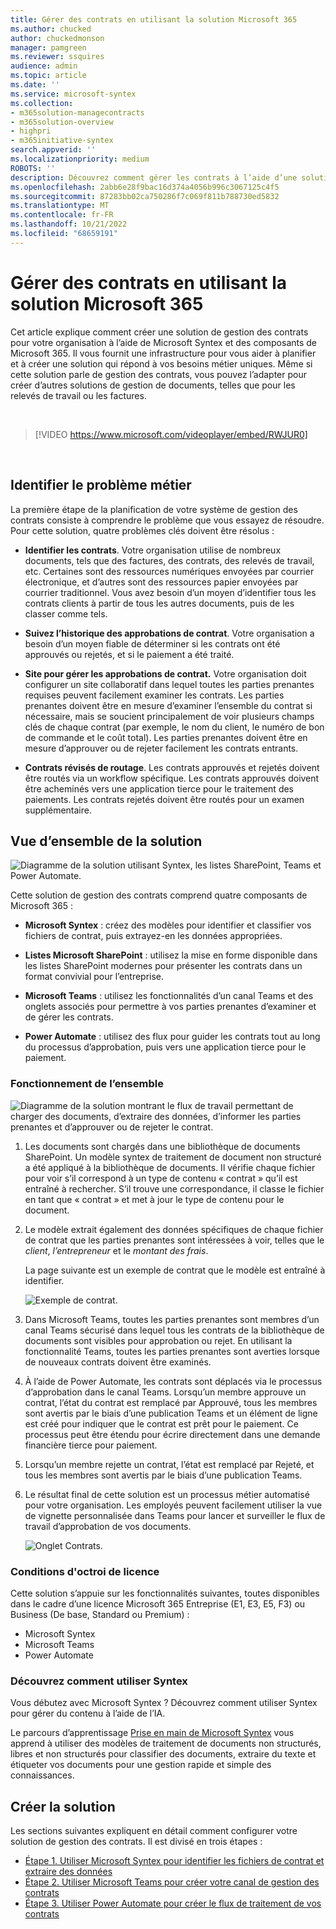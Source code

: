 ```yaml
---
title: Gérer des contrats en utilisant la solution Microsoft 365
ms.author: chucked
author: chuckedmonson
manager: pamgreen
ms.reviewer: ssquires
audience: admin
ms.topic: article
ms.date: ''
ms.service: microsoft-syntex
ms.collection:
- m365solution-managecontracts
- m365solution-overview
- highpri
- m365initiative-syntex
search.appverid: ''
ms.localizationpriority: medium
ROBOTS: ''
description: Découvrez comment gérer les contrats à l’aide d’une solution Microsoft 365 de Microsoft Syntex, de listes SharePoint, de Microsoft Teams et de Power Automate.
ms.openlocfilehash: 2abb6e28f9bac16d374a4056b996c3067125c4f5
ms.sourcegitcommit: 87283bb02ca750286f7c069f811b788730ed5832
ms.translationtype: MT
ms.contentlocale: fr-FR
ms.lasthandoff: 10/21/2022
ms.locfileid: "68659191"
---
```

# <a name="manage-contracts-using-a-microsoft-365-solution"></a>Gérer des contrats en utilisant la solution Microsoft 365

Cet article explique comment créer une solution de gestion des contrats pour votre organisation à l’aide de Microsoft Syntex et des composants de Microsoft 365. Il vous fournit une infrastructure pour vous aider à planifier et à créer une solution qui répond à vos besoins métier uniques. Même si cette solution parle de gestion des contrats, vous pouvez l’adapter pour créer d’autres solutions de gestion de documents, telles que pour les relevés de travail ou les factures.

</br>

> [!VIDEO https://www.microsoft.com/videoplayer/embed/RWJUR0]

</br>

## <a name="identify-the-business-problem"></a>Identifier le problème métier

La première étape de la planification de votre système de gestion des contrats consiste à comprendre le problème que vous essayez de résoudre. Pour cette solution, quatre problèmes clés doivent être résolus :

- **Identifier les contrats**. Votre organisation utilise de nombreux documents, tels que des factures, des contrats, des relevés de travail, etc.  Certaines sont des ressources numériques envoyées par courrier électronique, et d’autres sont des ressources papier envoyées par courrier traditionnel. Vous avez besoin d’un moyen d’identifier tous les contrats clients à partir de tous les autres documents, puis de les classer comme tels.

- **Suivez l’historique des approbations de contrat**. Votre organisation a besoin d’un moyen fiable de déterminer si les contrats ont été approuvés ou rejetés, et si le paiement a été traité. 

- **Site pour gérer les approbations de contrat.** Votre organisation doit configurer un site collaboratif dans lequel toutes les parties prenantes requises peuvent facilement examiner les contrats. Les parties prenantes doivent être en mesure d’examiner l’ensemble du contrat si nécessaire, mais se soucient principalement de voir plusieurs champs clés de chaque contrat (par exemple, le nom du client, le numéro de bon de commande et le coût total). Les parties prenantes doivent être en mesure d’approuver ou de rejeter facilement les contrats entrants.

- **Contrats révisés de routage**. Les contrats approuvés et rejetés doivent être routés via un workflow spécifique. Les contrats approuvés doivent être acheminés vers une application tierce pour le traitement des paiements. Les contrats rejetés doivent être routés pour un examen supplémentaire.

## <a name="overview-of-the-solution"></a>Vue d’ensemble de la solution

  ![Diagramme de la solution utilisant Syntex, les listes SharePoint, Teams et Power Automate.](../media/content-understanding/syntex-solution-manage-contracts-setup-steps.png)

Cette solution de gestion des contrats comprend quatre composants de Microsoft 365 :

- **Microsoft Syntex** : créez des modèles pour identifier et classifier vos fichiers de contrat, puis extrayez-en les données appropriées.

- **Listes Microsoft SharePoint** : utilisez la mise en forme disponible dans les listes SharePoint modernes pour présenter les contrats dans un format convivial pour l’entreprise.

- **Microsoft Teams** : utilisez les fonctionnalités d’un canal Teams et des onglets associés pour permettre à vos parties prenantes d’examiner et de gérer les contrats.

- **Power Automate** : utilisez des flux pour guider les contrats tout au long du processus d’approbation, puis vers une application tierce pour le paiement.

### <a name="how-it-all-works"></a>Fonctionnement de l’ensemble

  ![Diagramme de la solution montrant le flux de travail permettant de charger des documents, d’extraire des données, d’informer les parties prenantes et d’approuver ou de rejeter le contrat.](../media/content-understanding/syntex-solution-manage-contracts-overview.png)

1. Les documents sont chargés dans une bibliothèque de documents SharePoint. Un modèle syntex de traitement de document non structuré a été appliqué à la bibliothèque de documents. Il vérifie chaque fichier pour voir s’il correspond à un type de contenu « contrat » qu’il est entraîné à rechercher. S’il trouve une correspondance, il classe le fichier en tant que « contrat » et met à jour le type de contenu pour le document.

2. Le modèle extrait également des données spécifiques de chaque fichier de contrat que les parties prenantes sont intéressées à voir, telles que le *client*, *l’entrepreneur* et le *montant des frais*.

    La page suivante est un exemple de contrat que le modèle est entraîné à identifier.

      ![Exemple de contrat.](../media/content-understanding/contract.png)

3. Dans Microsoft Teams, toutes les parties prenantes sont membres d’un canal Teams sécurisé dans lequel tous les contrats de la bibliothèque de documents sont visibles pour approbation ou rejet. En utilisant la fonctionnalité Teams, toutes les parties prenantes sont averties lorsque de nouveaux contrats doivent être examinés.

4. À l’aide de Power Automate, les contrats sont déplacés via le processus d’approbation dans le canal Teams. Lorsqu’un membre approuve un contrat, l’état du contrat est remplacé par Approuvé, tous les membres sont avertis par le biais d’une publication Teams et un élément de ligne est créé pour indiquer que le contrat est prêt pour le paiement. Ce processus peut être étendu pour écrire directement dans une demande financière tierce pour paiement.

5. Lorsqu’un membre rejette un contrat, l’état est remplacé par Rejeté, et tous les membres sont avertis par le biais d’une publication Teams.

6. Le résultat final de cette solution est un processus métier automatisé pour votre organisation. Les employés peuvent facilement utiliser la vue de vignette personnalisée dans Teams pour lancer et surveiller le flux de travail d’approbation de vos documents. 

     ![Onglet Contrats.](../media/content-understanding/tile-view.png)

### <a name="licensing-requirements"></a>Conditions d'octroi de licence

Cette solution s’appuie sur les fonctionnalités suivantes, toutes disponibles dans le cadre d’une licence Microsoft 365 Entreprise (E1, E3, E5, F3) ou Business (De base, Standard ou Premium) :

- Microsoft Syntex
- Microsoft Teams
- Power Automate

### <a name="learn-how-to-use-syntex"></a>Découvrez comment utiliser Syntex

Vous débutez avec Microsoft Syntex ? Découvrez comment utiliser Syntex pour gérer du contenu à l’aide de l’IA.

Le parcours d’apprentissage [Prise en main de Microsoft Syntex](/training/paths/syntex-get-started) vous apprend à utiliser des modèles de traitement de documents non structurés, libres et non structurés pour classifier des documents, extraire du texte et étiqueter vos documents pour une gestion rapide et simple des connaissances.

## <a name="create-the-solution"></a>Créer la solution

Les sections suivantes expliquent en détail comment configurer votre solution de gestion des contrats. Il est divisé en trois étapes :

- [Étape 1. Utiliser Microsoft Syntex pour identifier les fichiers de contrat et extraire des données](solution-manage-contracts-step1.md)
- [Étape 2. Utiliser Microsoft Teams pour créer votre canal de gestion des contrats](solution-manage-contracts-step2.md)
- [Étape 3. Utiliser Power Automate pour créer le flux de traitement de vos contrats](solution-manage-contracts-step3.md)

